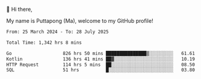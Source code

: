 👋 Hi there,

My name is Puttapong (Ma), welcome to my GitHub profile!

<!--START_SECTION:waka-->

```txt
From: 25 March 2024 - To: 28 July 2025

Total Time: 1,342 hrs 8 mins

Go                   826 hrs 50 mins ███████████████▒░░░░░░░░░   61.61 %
Kotlin               136 hrs 41 mins ██▓░░░░░░░░░░░░░░░░░░░░░░   10.19 %
HTTP Request         114 hrs 5 mins  ██░░░░░░░░░░░░░░░░░░░░░░░   08.50 %
SQL                  51 hrs          █░░░░░░░░░░░░░░░░░░░░░░░░   03.80 %
```

<!--END_SECTION:waka-->
